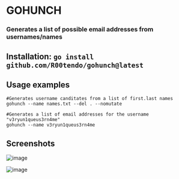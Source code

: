 # GOHUNCH
### Generates a list of possible email addresses from usernames/names
## Installation: `go install github.com/R00tendo/gohunch@latest`
## Usage examples
```
#Generates username canditates from a list of first.last names
gohunch --name names.txt --del . --nomutate

#Generates a list of email addresses for the username "v3ryun1queus3rn4me"
gohunch --name v3ryun1queus3rn4me
```
## Screenshots
![image](https://github.com/R00tendo/gohunch/assets/72181445/3345ac1c-be99-41bd-a37d-4e0a31b53adc)

![image](https://github.com/R00tendo/gohunch/assets/72181445/f5143576-81c1-4e2a-abae-2c4986df2fc8)
